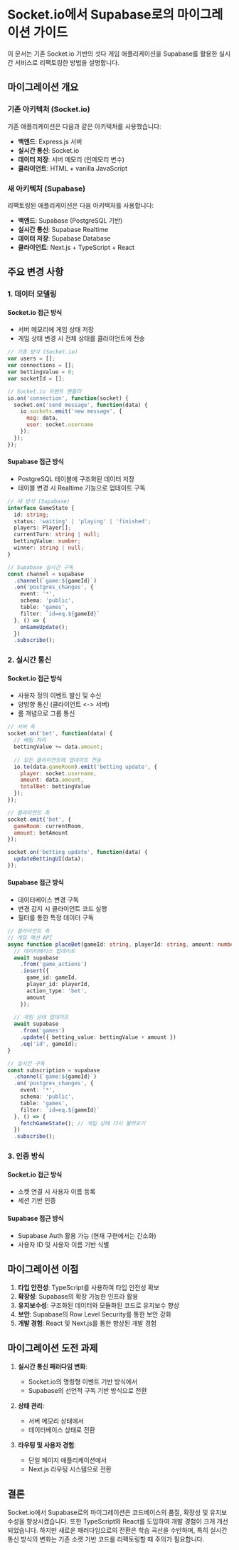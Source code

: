 # Socket.io에서 Supabase로의 마이그레이션 가이드

이 문서는 기존 Socket.io 기반의 섯다 게임 애플리케이션을 Supabase를 활용한 실시간 서비스로 리팩토링한 방법을 설명합니다.

## 마이그레이션 개요

### 기존 아키텍처 (Socket.io)

기존 애플리케이션은 다음과 같은 아키텍처를 사용했습니다:

- **백엔드**: Express.js 서버
- **실시간 통신**: Socket.io
- **데이터 저장**: 서버 메모리 (인메모리 변수)
- **클라이언트**: HTML + vanilla JavaScript

### 새 아키텍처 (Supabase)

리팩토링된 애플리케이션은 다음 아키텍처를 사용합니다:

- **백엔드**: Supabase (PostgreSQL 기반)
- **실시간 통신**: Supabase Realtime
- **데이터 저장**: Supabase Database
- **클라이언트**: Next.js + TypeScript + React

## 주요 변경 사항

### 1. 데이터 모델링

#### Socket.io 접근 방식
- 서버 메모리에 게임 상태 저장
- 게임 상태 변경 시 전체 상태를 클라이언트에 전송

```javascript
// 기존 방식 (Socket.io)
var users = [];
var connections = [];
var bettingValue = 0;
var socketId = [];

// Socket.io 이벤트 핸들러
io.on('connection', function(socket) {
  socket.on('send message', function(data) {
    io.sockets.emit('new message', {
      msg: data,
      user: socket.username
    });
  });
});
```

#### Supabase 접근 방식
- PostgreSQL 테이블에 구조화된 데이터 저장
- 테이블 변경 시 Realtime 기능으로 업데이트 구독

```typescript
// 새 방식 (Supabase)
interface GameState {
  id: string;
  status: 'waiting' | 'playing' | 'finished';
  players: Player[];
  currentTurn: string | null;
  bettingValue: number;
  winner: string | null;
}

// Supabase 실시간 구독
const channel = supabase
  .channel(`game:${gameId}`)
  .on('postgres_changes', { 
    event: '*', 
    schema: 'public', 
    table: 'games',
    filter: `id=eq.${gameId}`
  }, () => {
    onGameUpdate();
  })
  .subscribe();
```

### 2. 실시간 통신

#### Socket.io 접근 방식
- 사용자 정의 이벤트 발신 및 수신
- 양방향 통신 (클라이언트 <-> 서버)
- 룸 개념으로 그룹 통신

```javascript
// 서버 측
socket.on('bet', function(data) {
  // 베팅 처리
  bettingValue += data.amount;
  
  // 모든 클라이언트에 업데이트 전송
  io.to(data.gameRoom).emit('betting update', {
    player: socket.username,
    amount: data.amount,
    totalBet: bettingValue
  });
});

// 클라이언트 측
socket.emit('bet', {
  gameRoom: currentRoom,
  amount: betAmount
});

socket.on('betting update', function(data) {
  updateBettingUI(data);
});
```

#### Supabase 접근 방식
- 데이터베이스 변경 구독
- 변경 감지 시 클라이언트 코드 실행
- 필터를 통한 특정 데이터 구독

```typescript
// 클라이언트 측
// 게임 액션 API
async function placeBet(gameId: string, playerId: string, amount: number) {
  // 데이터베이스 업데이트
  await supabase
    .from('game_actions')
    .insert({
      game_id: gameId,
      player_id: playerId,
      action_type: 'bet',
      amount
    });
  
  // 게임 상태 업데이트
  await supabase
    .from('games')
    .update({ betting_value: bettingValue + amount })
    .eq('id', gameId);
}

// 실시간 구독
const subscription = supabase
  .channel(`game:${gameId}`)
  .on('postgres_changes', { 
    event: '*', 
    schema: 'public', 
    table: 'games',
    filter: `id=eq.${gameId}`
  }, () => {
    fetchGameState(); // 게임 상태 다시 불러오기
  })
  .subscribe();
```

### 3. 인증 방식

#### Socket.io 접근 방식
- 소켓 연결 시 사용자 이름 등록
- 세션 기반 인증

#### Supabase 접근 방식
- Supabase Auth 활용 가능 (현재 구현에서는 간소화)
- 사용자 ID 및 사용자 이름 기반 식별

## 마이그레이션 이점

1. **타입 안전성**: TypeScript를 사용하여 타입 안전성 확보
2. **확장성**: Supabase의 확장 가능한 인프라 활용
3. **유지보수성**: 구조화된 데이터와 모듈화된 코드로 유지보수 향상
4. **보안**: Supabase의 Row Level Security를 통한 보안 강화
5. **개발 경험**: React 및 Next.js를 통한 향상된 개발 경험

## 마이그레이션 도전 과제

1. **실시간 통신 패러다임 변화**: 
   - Socket.io의 명령형 이벤트 기반 방식에서 
   - Supabase의 선언적 구독 기반 방식으로 전환

2. **상태 관리**:
   - 서버 메모리 상태에서 
   - 데이터베이스 상태로 전환

3. **라우팅 및 사용자 경험**:
   - 단일 페이지 애플리케이션에서
   - Next.js 라우팅 시스템으로 전환

## 결론

Socket.io에서 Supabase로의 마이그레이션은 코드베이스의 품질, 확장성 및 유지보수성을 향상시켰습니다. 또한 TypeScript와 React를 도입하여 개발 경험이 크게 개선되었습니다. 하지만 새로운 패러다임으로의 전환은 학습 곡선을 수반하며, 특히 실시간 통신 방식의 변화는 기존 소켓 기반 코드를 리팩토링할 때 주의가 필요합니다. 